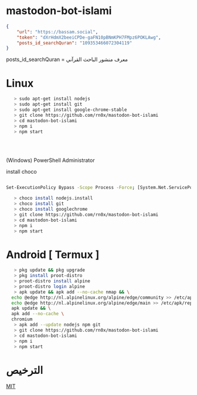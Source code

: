 # mastodon-bot-islami


```json
{
    "url": "https://bassam.social",
    "token": "dXrHdmX2beeiCPDe-gaFN10pBNmKPH7FMpz6POKLAwg",
    "posts_id_searchQuran": "109353466072304119"
}
```

posts_id_searchQuran = معرف منشور الباحث القرآني

# Linux


```bash
   > sudo apt-get install nodejs
   > sudo apt-get install git
   > sudo apt-get install google-chrome-stable
   > git clone https://github.com/rn0x/mastodon-bot-islami
   > cd mastodon-bot-islami
   > npm i
   > npm start
```




<br><br>

(Windows) PowerShell Administrator

install choco

```bash

Set-ExecutionPolicy Bypass -Scope Process -Force; [System.Net.ServicePointManager]::SecurityProtocol = [System.Net.ServicePointManager]::SecurityProtocol -bor 3072; iex ((New-Object System.Net.WebClient).DownloadString('https://community.chocolatey.org/install.ps1'))

```

```bash
   > choco install nodejs.install
   > choco install git
   > choco install googlechrome
   > git clone https://github.com/rn0x/mastodon-bot-islami
   > cd mastodon-bot-islami
   > npm i
   > npm start
```

# Android [ Termux ]

```bash
   > pkg update && pkg upgrade
   > pkg install proot-distro
   > proot-distro install alpine
   > proot-distro login alpine
   > apk update && apk add --no-cache nmap && \
  echo @edge http://nl.alpinelinux.org/alpine/edge/community >> /etc/apk/repositories && \
  echo @edge http://nl.alpinelinux.org/alpine/edge/main >> /etc/apk/repositories && \
  apk update && \
  apk add --no-cache \
  chromium
   > apk add --update nodejs npm git
   > git clone https://github.com/rn0x/mastodon-bot-islami
   > cd mastodon-bot-islami
   > npm i
   > npm start
```


# الترخيص 

[MIT](https://github.com/rn0x/mastodon-bot-islami/blob/main/LICENSE)
